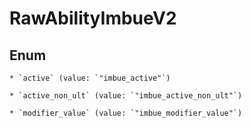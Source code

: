 
# RawAbilityImbueV2

## Enum


    * `active` (value: `"imbue_active"`)

    * `active_non_ult` (value: `"imbue_active_non_ult"`)

    * `modifier_value` (value: `"imbue_modifier_value"`)



